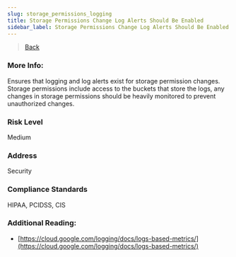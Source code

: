 ```yaml
---
slug: storage_permissions_logging
title: Storage Permissions Change Log Alerts Should Be Enabled
sidebar_label: Storage Permissions Change Log Alerts Should Be Enabled
---
```

> [Back](../../gcploggingmonitoring)

### More Info:
Ensures that logging and log alerts exist for storage permission changes. Storage permissions include access to the buckets that store the logs, any changes in storage permissions should be heavily monitored to prevent unauthorized changes.

### Risk Level
Medium

### Address
Security

### Compliance Standards
HIPAA, PCIDSS, CIS

### Additional Reading:
- [https://cloud.google.com/logging/docs/logs-based-metrics/](https://cloud.google.com/logging/docs/logs-based-metrics/) 
